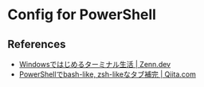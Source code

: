 # Config for PowerShell

## References

- [Windowsではじめるターミナル生活 | Zenn.dev](https://zenn.dev/yuta28/articles/windows-git-dev)
- [PowerShellでbash-like, zsh-likeなタブ補完 | Qiita.com](https://qiita.com/FKbelm/items/2edb23d4f57e8c0d4fb4)
